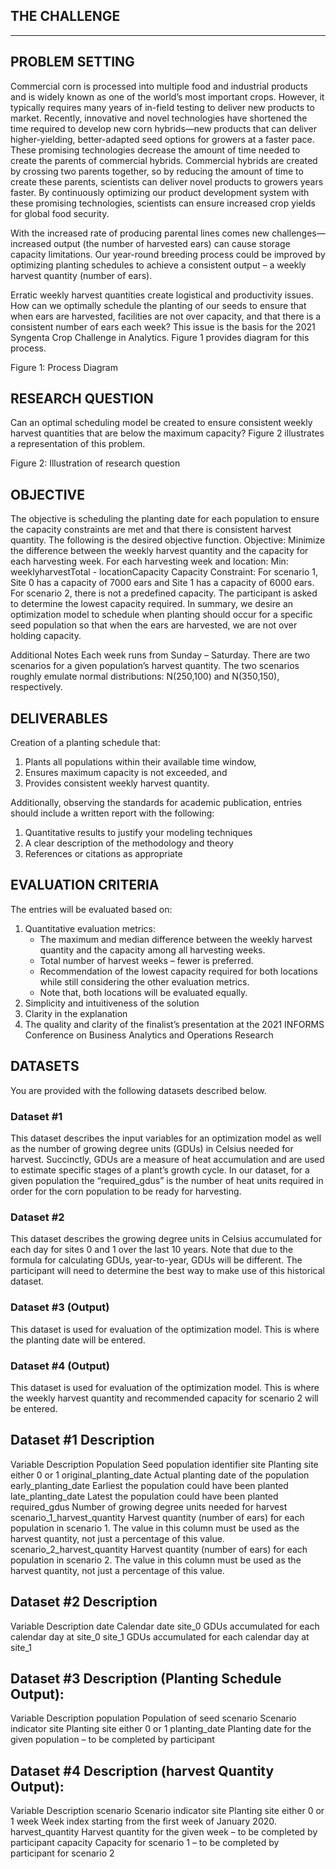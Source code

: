 ## THE CHALLENGE
***

## PROBLEM SETTING
Commercial corn is processed into multiple food and industrial products and is widely known as one of the world’s most important crops. However, it typically requires many years of in-field testing to deliver new products to market. Recently, innovative and novel technologies have shortened the time required to develop new corn hybrids—new products that can deliver higher-yielding, better-adapted seed options for growers at a faster pace. These promising technologies decrease the amount of time needed to create the parents of commercial hybrids. Commercial hybrids are created by crossing two parents together, so by reducing the amount of time to create these parents, scientists can deliver novel products to growers years faster. By continuously optimizing our product development system with these promising technologies, scientists can ensure increased crop yields for global food security.

With the increased rate of producing parental lines comes new challenges—increased output (the number of harvested ears) can cause storage capacity limitations. Our year-round breeding process could be improved by optimizing planting schedules to achieve a consistent output – a weekly harvest quantity (number of ears).

Erratic weekly harvest quantities create logistical and productivity issues. How can we optimally schedule the planting of our seeds to ensure that when ears are harvested, facilities are not over capacity, and that there is a consistent number of ears each week? This issue is the basis for the 2021 Syngenta Crop Challenge in Analytics. Figure 1 provides diagram for this process.


Figure 1: Process Diagram


## RESEARCH QUESTION
Can an optimal scheduling model be created to ensure consistent weekly harvest quantities that are below the maximum capacity? Figure 2 illustrates a representation of this problem.


Figure 2: Illustration of research question

## OBJECTIVE
The objective is scheduling the planting date for each population to ensure the capacity constraints are met and that there is consistent harvest quantity. The following is the desired objective function.
Objective: Minimize the difference between the weekly harvest quantity and the capacity for each harvesting week.
For each harvesting week and location:
Min: weeklyharvestTotal - locationCapacity
Capacity Constraint: For scenario 1, Site 0 has a capacity of 7000 ears and Site 1 has a capacity of 6000 ears.
For scenario 2, there is not a predefined capacity. The participant is asked to determine the lowest capacity required.
In summary, we desire an optimization model to schedule when planting should occur for a specific seed population so that when the ears are harvested, we are not over holding capacity.

Additional Notes
Each week runs from Sunday – Saturday.
There are two scenarios for a given population’s harvest quantity. The two scenarios roughly emulate normal distributions: N(250,100) and N(350,150), respectively.

## DELIVERABLES
Creation of a planting schedule that:
1. Plants all populations within their available time window,
2. Ensures maximum capacity is not exceeded, and
3. Provides consistent weekly harvest quantity.

Additionally, observing the standards for academic publication, entries should include a written report with the following:

1. Quantitative results to justify your modeling techniques
2. A clear description of the methodology and theory
3. References or citations as appropriate

## EVALUATION CRITERIA

The entries will be evaluated based on:
1. Quantitative evaluation metrics:
	- The maximum and median difference between the weekly harvest quantity and the capacity among all harvesting weeks.
	- Total number of harvest weeks – fewer is preferred.
	- Recommendation of the lowest capacity required for both locations while still considering the other evaluation metrics.
	- Note that, both locations will be evaluated equally.
2. Simplicity and intuitiveness of the solution
3. Clarity in the explanation
4. The quality and clarity of the finalist’s presentation at the 2021 INFORMS Conference on Business Analytics and Operations Research

## DATASETS

You are provided with the following datasets described below.
### Dataset #1
This dataset describes the input variables for an optimization model as well as the number of growing degree units (GDUs) in Celsius needed for harvest. Succinctly, GDUs are a measure of heat accumulation and are used to estimate specific stages of a plant’s growth cycle. In our dataset, for a given population the “required_gdus” is the number of heat units required in order for the corn population to be ready for harvesting.
### Dataset #2
This dataset describes the growing degree units in Celsius accumulated for each day for sites 0 and 1 over the last 10 years. Note that due to the formula for calculating GDUs, year-to-year, GDUs will be different. The participant will need to determine the best way to make use of this historical dataset.
### Dataset #3 (Output)
This dataset is used for evaluation of the optimization model. This is where the planting date will be entered.
### Dataset #4 (Output)
This dataset is used for evaluation of the optimization model. This is where the weekly harvest quantity and recommended capacity for scenario 2 will be entered.


## Dataset #1 	Description
Variable					Description
Population					Seed population identifier
site						Planting site either 0 or 1
original_planting_date		Actual planting date of the population
early_planting_date			Earliest the population could have been planted
late_planting_date			Latest the population could have been planted
required_gdus			    Number of growing degree units needed for harvest
scenario_1_harvest_quantity	Harvest quantity (number of ears) for each population in scenario 1. The value in 								this column must be used as the harvest quantity, not just a percentage of this 							value.
scenario_2_harvest_quantity	Harvest quantity (number of ears) for each population in scenario 2. 
							The value in this column must be used as the harvest quantity, not just a percentage of this value.


## Dataset #2 Description
Variable	Description
date		Calendar date
site_0		GDUs accumulated for each calendar day at site_0
site_1		GDUs accumulated for each calendar day at site_1


## Dataset #3 Description (Planting Schedule Output):
Variable		Description
population		Population of seed
scenario		Scenario indicator
site			Planting site either 0 or 1
planting_date	Planting date for the given population – to be completed by participant


## Dataset #4 Description (harvest Quantity Output):
Variable			Description
scenario			Scenario indicator
site				Planting site either 0 or 1
week				Week index starting from the first week of January 2020.
harvest_quantity	Harvest quantity for the given week – to be completed by participant
capacity			Capacity for scenario 1 – to be completed by participant for scenario 2